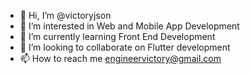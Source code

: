 - 👋 Hi, I’m @victoryjson
- 👀 I’m interested in Web and Mobile App Development
- 🌱 I’m currently learning Front End Development 
- 💞️ I’m looking to collaborate on Flutter development 
- 📫 How to reach me engineervictory@gmail.com

<!---
victoryjson/victoryjson is a ✨ special ✨ repository because its `README.md` (this file) appears on your GitHub profile.
You can click the Preview link to take a look at your changes.
--->

